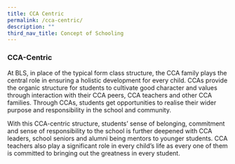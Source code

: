 ```yaml
---
title: CCA Centric
permalink: /cca-centric/
description: ""
third_nav_title: Concept of Schooling
---
```

### **CCA-Centric**
At BLS, in place of the typical form class structure, the CCA family plays the central role in ensuring a holistic development for every child. CCAs provide the organic structure for students to cultivate good character and values through interaction with their CCA peers, CCA teachers and other CCA families. Through CCAs, students get opportunities to realise their wider purpose and responsibility in the school and community.

With this CCA-centric structure, students’ sense of belonging, commitment and sense of responsibility to the school is further deepened with CCA leaders, school seniors and alumni being mentors to younger students. CCA teachers also play a significant role in every child’s life as every one of them is committed to bringing out the greatness in every student.